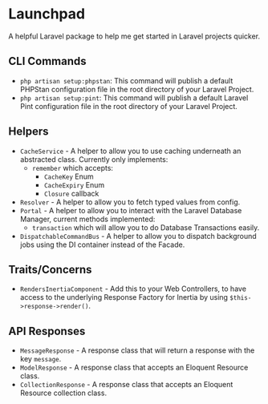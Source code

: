 # Launchpad

A helpful Laravel package to help me get started in Laravel projects quicker.


## CLI Commands

- `php artisan setup:phpstan`: This command will publish a default PHPStan configuration file in the root directory of your Laravel Project.
- `php artisan setup:pint`: This command will publish a default Laravel Pint configuration file in the root directory of your Laravel Project.

## Helpers

- `CacheService` - A helper to allow you to use caching underneath an abstracted class. Currently only implements:
  - `remember` which accepts:
    - `CacheKey` Enum
    - `CacheExpiry` Enum
    - `Closure` callback
- `Resolver` - A helper to allow you to fetch typed values from config.
- `Portal` - A helper to allow you to interact with the Laravel Database Manager, current methods implemented:
  - `transaction` which will allow you to do Database Transactions easily.
- `DispatchableCommandBus` - A helper to allow you to dispatch background jobs using the DI container instead of the Facade.

## Traits/Concerns

- `RendersInertiaComponent` - Add this to your Web Controllers, to have access to the underlying Response Factory for Inertia by using `$this->response->render()`.

## API Responses

- `MessageResponse` - A response class that will return a response with the key `message`.
- `ModelResponse` - A response class that accepts an Eloquent Resource class.
- `CollectionResponse` - A response class that accepts an Eloquent Resource collection class.
